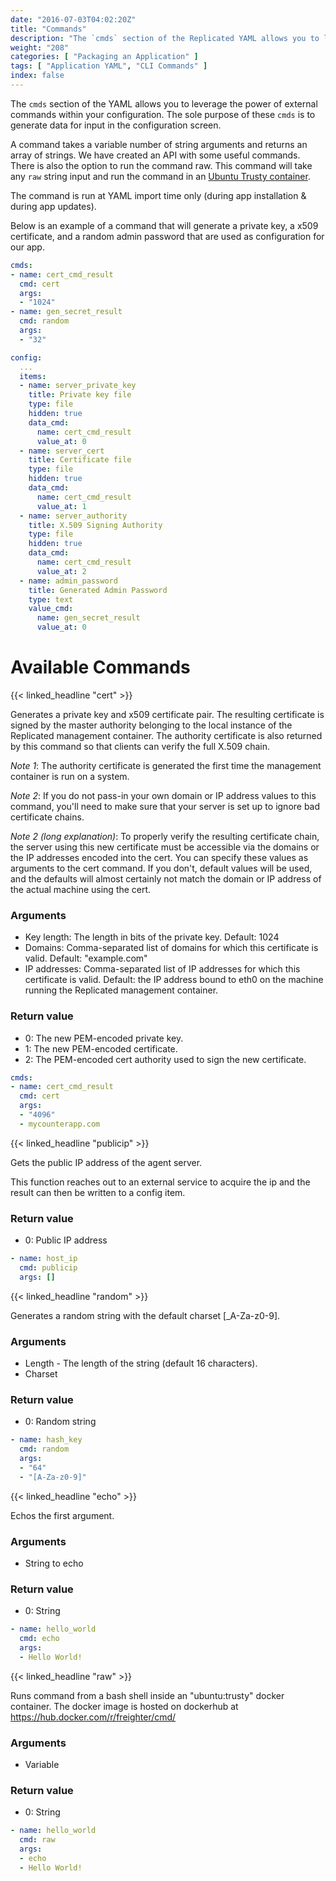 ```yaml
---
date: "2016-07-03T04:02:20Z"
title: "Commands"
description: "The `cmds` section of the Replicated YAML allows you to leverage the power of external commands within your application configuration."
weight: "208"
categories: [ "Packaging an Application" ]
tags: [ "Application YAML", "CLI Commands" ]
index: false
---
```


The `cmds` section of the YAML allows you to leverage the power of external commands within your configuration. The sole
purpose of these `cmds` is to generate data for input in the configuration screen.

A command takes a variable number of string arguments and returns an array of strings. We have created an API with some
useful commands. There is also the option to run the command raw. This command will take any `raw` string input and run
the command in an [Ubuntu Trusty container](https://hub.docker.com/r/replicated/cmd/).

The command is run at YAML import time only (during app installation & during app updates).

Below is an example of a command that will generate a private key, a x509 certificate, and a random admin password that
are used as configuration for our app.

```yaml
cmds:
- name: cert_cmd_result
  cmd: cert
  args:
  - "1024"
- name: gen_secret_result
  cmd: random
  args:
  - "32"
```

```yaml
config:
  ...
  items:
  - name: server_private_key
    title: Private key file
    type: file
    hidden: true
    data_cmd:
      name: cert_cmd_result
      value_at: 0
  - name: server_cert
    title: Certificate file
    type: file
    hidden: true
    data_cmd:
      name: cert_cmd_result
      value_at: 1
  - name: server_authority
    title: X.509 Signing Authority
    type: file
    hidden: true
    data_cmd:
      name: cert_cmd_result
      value_at: 2
  - name: admin_password
    title: Generated Admin Password
    type: text
    value_cmd:
      name: gen_secret_result
      value_at: 0
```

# Available Commands
{{< linked_headline "cert" >}}

Generates a private key and x509 certificate pair. The resulting certificate is signed by the master authority belonging to the local instance of the Replicated management container. The authority certificate is also returned by this command so that clients can verify the full X.509 chain.

*Note 1*: The authority certificate is generated the first time the management container is run on a system.

*Note 2*: If you do not pass-in your own domain or IP address values to this command, you'll need to make sure that your server is set up to ignore bad certificate chains.

*Note 2 (long explanation)*: To properly verify the resulting certificate chain, the server using this new certificate must be accessible via the domains or the IP addresses encoded into the cert. You can specify these values as arguments to the cert command. If you don't, default values will be used, and the defaults will almost certainly not match the domain or IP address of the actual machine using the cert.

### Arguments
- Key length: The length in bits of the private key. Default: 1024
- Domains: Comma-separated list of domains for which this certificate is valid. Default: "example.com"
- IP addresses: Comma-separated list of IP addresses for which this certificate is valid. Default: the IP address bound to eth0 on the machine running the Replicated management container.

### Return value
- 0: The new PEM-encoded private key.
- 1: The new PEM-encoded certificate.
- 2: The PEM-encoded cert authority used to sign the new certificate.

```yaml
cmds:
- name: cert_cmd_result
  cmd: cert
  args:
  - "4096"
  - mycounterapp.com
```

{{< linked_headline "publicip" >}}

Gets the public IP address of the agent server.

This function reaches out to an external service to acquire the ip and the result can then be written to a config item.

### Return value
- 0: Public IP address

```yaml
- name: host_ip
  cmd: publicip
  args: []
```

{{< linked_headline "random" >}}

Generates a random string with the default charset [_A-Za-z0-9].

### Arguments
- Length - The length of the string (default 16 characters).
- Charset

### Return value
- 0: Random string

```yaml
- name: hash_key
  cmd: random
  args:
  - "64"
  - "[A-Za-z0-9]"
```

{{< linked_headline "echo" >}}

Echos the first argument.

### Arguments
- String to echo

### Return value
- 0: String

```yaml
- name: hello_world
  cmd: echo
  args:
  - Hello World!
```

{{< linked_headline "raw" >}}

Runs command from a bash shell inside an "ubuntu:trusty" docker container. The docker image is hosted on dockerhub at https://hub.docker.com/r/freighter/cmd/

### Arguments
- Variable

### Return value
- 0: String

```yaml
- name: hello_world
  cmd: raw
  args:
  - echo
  - Hello World!
```
